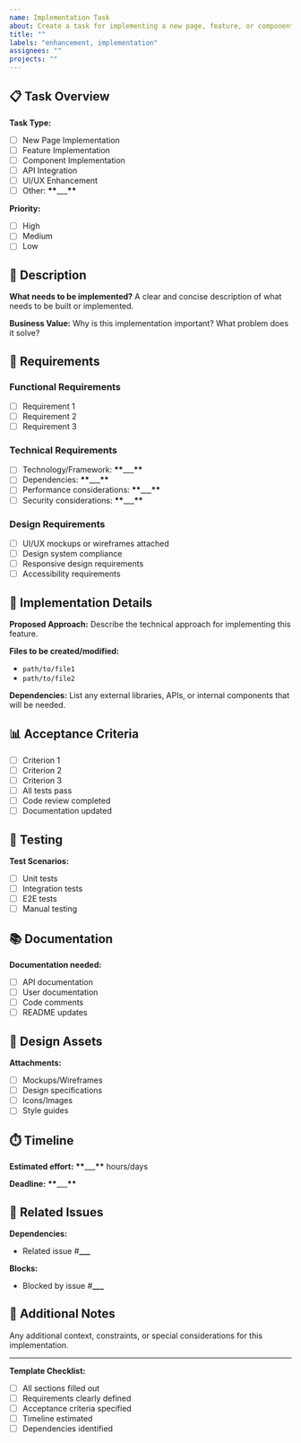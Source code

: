 ```yaml
---
name: Implementation Task
about: Create a task for implementing a new page, feature, or component
title: ""
labels: "enhancement, implementation"
assignees: ""
projects: ""
---
```


## 📋 Task Overview

**Task Type:**

- [ ] New Page Implementation
- [ ] Feature Implementation
- [ ] Component Implementation
- [ ] API Integration
- [ ] UI/UX Enhancement
- [ ] Other: **\*\***\_\_\_**\*\***

**Priority:**

- [ ] High
- [ ] Medium
- [ ] Low

## 🎯 Description

**What needs to be implemented?**
A clear and concise description of what needs to be built or implemented.

**Business Value:**
Why is this implementation important? What problem does it solve?

## 📝 Requirements

### Functional Requirements

- [ ] Requirement 1
- [ ] Requirement 2
- [ ] Requirement 3

### Technical Requirements

- [ ] Technology/Framework: **\*\***\_\_\_**\*\***
- [ ] Dependencies: **\*\***\_\_\_**\*\***
- [ ] Performance considerations: **\*\***\_\_\_**\*\***
- [ ] Security considerations: **\*\***\_\_\_**\*\***

### Design Requirements

- [ ] UI/UX mockups or wireframes attached
- [ ] Design system compliance
- [ ] Responsive design requirements
- [ ] Accessibility requirements

## 🔧 Implementation Details

**Proposed Approach:**
Describe the technical approach for implementing this feature.

**Files to be created/modified:**

- `path/to/file1`
- `path/to/file2`

**Dependencies:**
List any external libraries, APIs, or internal components that will be needed.

## 📊 Acceptance Criteria

- [ ] Criterion 1
- [ ] Criterion 2
- [ ] Criterion 3
- [ ] All tests pass
- [ ] Code review completed
- [ ] Documentation updated

## 🧪 Testing

**Test Scenarios:**

- [ ] Unit tests
- [ ] Integration tests
- [ ] E2E tests
- [ ] Manual testing

## 📚 Documentation

**Documentation needed:**

- [ ] API documentation
- [ ] User documentation
- [ ] Code comments
- [ ] README updates

## 🎨 Design Assets

**Attachments:**

- [ ] Mockups/Wireframes
- [ ] Design specifications
- [ ] Icons/Images
- [ ] Style guides

## ⏱️ Timeline

**Estimated effort:** **\*\***\_\_\_**\*\*** hours/days

**Deadline:** **\*\***\_\_\_**\*\***

## 🔗 Related Issues

**Dependencies:**

- Related issue #**\_\_\_**

**Blocks:**

- Blocked by issue #**\_\_\_**

## 📝 Additional Notes

Any additional context, constraints, or special considerations for this implementation.

---

**Template Checklist:**

- [ ] All sections filled out
- [ ] Requirements clearly defined
- [ ] Acceptance criteria specified
- [ ] Timeline estimated
- [ ] Dependencies identified
